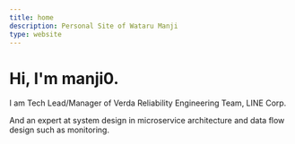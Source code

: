 ```yaml
---
title: home 
description: Personal Site of Wataru Manji
type: website
---
```


# Hi, I'm manji0.

I am Tech Lead/Manager of Verda Reliability Engineering Team, LINE Corp.

And an expert at system design in microservice architecture and data flow design such as monitoring.

